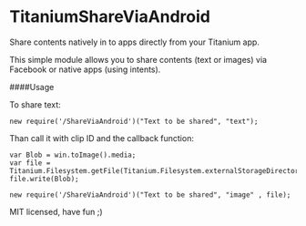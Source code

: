 TitaniumShareViaAndroid
=======================

Share contents natively in to apps directly from your Titanium app.

This simple module allows you to share contents (text or images) via Facebook or native apps (using intents).

####Usage

To share text:

~~~
new require('/ShareViaAndroid')("Text to be shared", "text");
~~~

Than call it with clip ID and the callback function:

~~~
var Blob = win.toImage().media;
var file = Titanium.Filesystem.getFile(Titanium.Filesystem.externalStorageDirectory,'image_1.png');
file.write(Blob);
	
new require('/ShareViaAndroid')("Text to be shared", "image" , file);
~~~

MIT licensed, have fun ;)